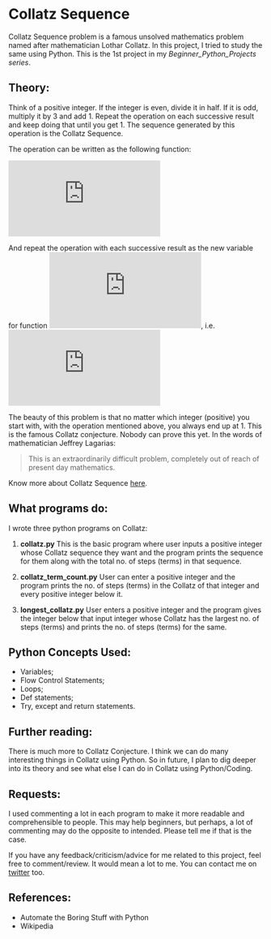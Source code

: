 
# Collatz Sequence

Collatz Sequence problem is a famous unsolved mathematics problem named after mathematician Lothar Collatz. In this project, I tried to study the same using Python. This is the 1st project in my *Beginner_Python_Projects series*.

## Theory:

Think of a positive integer. If the integer is even, divide it in half. If it is odd, multiply it by 3 and add 1. Repeat the operation on each successive result and keep doing that until you get 1. The sequence generated by this operation is the Collatz Sequence.

The operation can be written as the following function:

![](http://latex.codecogs.com/gif.latex?f%28n%29%3D%20%5Cbegin%7Bcases%7D%20n/2%20%2C%26n%3D%20even%20%263n&plus;1%2C%26n%3D%20odd%20%5Cend%7Bcases%7D)

And repeat the operation with each successive result as the new variable for function ![](http://latex.codecogs.com/gif.latex?f%28n%29),  i.e.  ![](http://latex.codecogs.com/gif.latex?n%20%3D%20f%28n%29)

The beauty of this problem is that no matter which integer (positive) you start with, with the operation mentioned above, you always end up at 1. This is the famous Collatz conjecture. Nobody can prove this yet. In the words of mathematician Jeffrey Lagarias:
> This is an extraordinarily difficult problem, completely out of reach of present day mathematics.

Know more about Collatz Sequence [here](https://en.wikipedia.org/wiki/Collatz_conjecture#See_also).

## What programs do:

I wrote three python programs on Collatz: 

1.	**collatz.py**
This is the basic program where user inputs a positive integer whose Collatz sequence they want and the program prints the sequence for them along with the total no. of steps (terms) in that sequence.

2. **collatz_term_count.py**
User can enter a positive integer and the program prints the no. of steps (terms) in the Collatz of that integer and every positive integer below it.  

3. **longest_collatz.py**
User enters a positive integer and the program gives the integer below that input integer whose Collatz has the largest no. of steps (terms) and prints the no. of steps (terms) for the same.

## Python Concepts Used:

- Variables;
- Flow Control Statements;
- Loops;
- Def statements;
- Try, except and return statements.

## Further reading:

There is much more to Collatz Conjecture. I think we can do many interesting things in Collatz using Python. So in future, I plan to dig deeper into its theory and see what else I can do in Collatz using Python/Coding.

## Requests:

I used commenting a lot in each program to make it more readable and comprehensible to people. This may help beginners, but perhaps, a lot of commenting may do the opposite to intended. Please tell me if that is the case. 

If you have any feedback/criticism/advice for me related to this project, feel free to comment/review. It would mean a lot to me. You can contact me on [twitter](https://twitter.com/NKakria) too.

## References:

- Automate the Boring Stuff with Python
- Wikipedia

